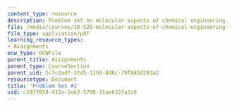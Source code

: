 ```yaml
---
content_type: resource
description: Problem set on molecular aspects of chemical engineering.
file: /media/courses/10-520-molecular-aspects-of-chemical-engineering-fall-2004/c18f7658412e1eb3579831ae632fa2c8_10_520_ps1.pdf
file_type: application/pdf
learning_resource_types:
- Assignments
ocw_type: OCWFile
parent_title: Assignments
parent_type: CourseSection
parent_uid: 5c7cdadf-3fd5-119d-8d6c-79fb83d293a2
resourcetype: Document
title: 'Problem Set #1'
uid: c18f7658-412e-1eb3-5798-31ae632fa2c8
---
```

